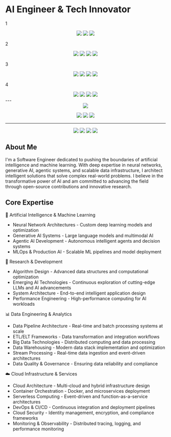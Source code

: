 # AI Engineer & Tech Innovator
1
<div align="center">
</div>
<div align="center">
<a href="https://github.com/isravanram/ai-projects-lab"><img src="https://img.shields.io/badge/Focus-Artificial%20Intelligence-blue?style=flat-square&logo=brain&logoColor=white"/></a>
<a href="https://github.com/isravanram/open-gpt-core"><img src="https://img.shields.io/badge/Expertise-Machine%20Learning-green?style=flat-square&logo=tensorflow&logoColor=white"/></a>
<a href="https://github.com/isravanram/gen-ai-apps"><img src="https://img.shields.io/badge/Innovation-Generative%20AI-purple?style=flat-square&logo=openai&logoColor=white"/></a>
</div>

2
<div align="center">
<a href="https://github.com/isravanram?tab=repositories&q=machine-learning&type=&language=&sort="><img src="https://img.shields.io/badge/Machine%20Learning-FF6F00?style=flat-square&logo=tensorflow&logoColor=white"/></a>
<a href="https://github.com/isravanram?tab=repositories&q=generative-ai&type=&language=&sort="><img src="https://img.shields.io/badge/Generative%20AI-412991?style=flat-square&logo=openai&logoColor=white"/></a>
<a href="https://github.com/isravanram?tab=repositories&q=agentic&type=&language=&sort="><img src="https://img.shields.io/badge/Agentic%20AI-6366F1?style=flat-square&logo=robot&logoColor=white"/></a>
<a href="https://github.com/isravanram?tab=repositories&q=data-engineering&type=&language=&sort="><img src="https://img.shields.io/badge/Data%20Engineering-DC2626?style=flat-square&logo=databricks&logoColor=white"/></a>
</div>

3
<div align="center">
<a href="https://scikit-learn.org/"><img src="https://img.shields.io/badge/Machine%20Learning-FF6F00?style=flat-square&logo=scikit-learn&logoColor=white"/></a>
<a href="https://github.com/isravanram/gen-ai-apps"><img src="https://img.shields.io/badge/Generative%20AI-412991?style=flat-square&logo=openai&logoColor=white"/></a>
<a href="https://github.com/isravanram?tab=repositories&q=agentic&type=&language=&sort="><img src="https://img.shields.io/badge/Agentic%20AI-6366F1?style=flat-square&logo=robot&logoColor=white"/></a>
<a href="https://kafka.apache.org/"><img src="https://img.shields.io/badge/Data%20Engineering-DC2626?style=flat-square&logo=apachekafka&logoColor=white"/></a>
</div>

4
<div align="center">
<a href="https://scikit-learn.org/stable/"><img src="https://img.shields.io/badge/Machine%20Learning-FF6F00?style=flat-square&logo=scikit-learn&logoColor=white"/></a>
<a href="https://openai.com/"><img src="https://img.shields.io/badge/Generative%20AI-412991?style=flat-square&logo=openai&logoColor=white"/></a>
<a href="https://www.langchain.com/"><img src="https://img.shields.io/badge/Agentic%20AI-6366F1?style=flat-square&logo=chainlink&logoColor=white"/></a>
<a href="https://databricks.com/"><img src="https://img.shields.io/badge/Data%20Engineering-DC2626?style=flat-square&logo=databricks&logoColor=white"/></a>
</div>
---
<div align="center">
<a href="https://github.com/isravanram?tab=repositories&q=machine-learning&type=&language=&sort="><img src="https://img.shields.io/badge/Machine_Learning-blue?logo=pytorch
"></a>
  
<a href="https://github.com/isravanram?tab=repositories&q=generative-ai&type=&language=&sort="><img src="https://img.shields.io/badge/Generative%20AI-412991?style=flat-square&logo=openai&logoColor=white"/></a>
<a href="https://github.com/isravanram?tab=repositories&q=agentic&type=&language=&sort="><img src="https://img.shields.io/badge/Agentic%20AI-6366F1?style=flat-square&logo=robot&logoColor=white"/></a>
<a href="https://github.com/isravanram?tab=repositories&q=data-engineering&type=&language=&sort="><img src="https://img.shields.io/badge/Data%20Engineering-DC2626?style=flat-square&logo=databricks&logoColor=white"/></a>
</div>


---

<div align="center">
<a href="https://github.com/isravanram?tab=repositories&q=machine-learning&type=&language=&sort="><img src="https://img.shields.io/badge/Machine_Learning-blue?logo=pytorch"/></a>
<a href="https://github.com/isravanram?tab=repositories&q=data-engineering&type=&language=&sort="><img src="https://img.shields.io/badge/Data_Engineering-beige?logo=apachespark"/></a>
<a href="https://github.com/isravanram?tab=repositories&q=generative-ai&type=&language=&sort="><img src="https://img.shields.io/badge/Generative_AI-grey?logo=openai"/></a>
<a href="https://github.com/isravanram?tab=repositories&q=agentic&type=&language=&sort="><img src="https://img.shields.io/badge/Agentic_AI-brightgreen?logo=langgraph"/></a>
</div>

## About Me
I'm a Software Engineer dedicated to pushing the boundaries of artificial intelligence and machine learning. With deep expertise in neural networks, generative AI, agentic systems, and scalable data infrastructure, I architect intelligent solutions that solve complex real-world problems. I believe in the transformative power of AI and am committed to advancing the field through open-source contributions and innovative research.

## Core Expertise
🧠 Artificial Intelligence & Machine Learning

- Neural Network Architectures - Custom deep learning models and optimization
- Generative AI Systems - Large language models and multimodal AI
- Agentic AI Development - Autonomous intelligent agents and decision systems
- MLOps & Production AI - Scalable ML pipelines and model deployment

🔬 Research & Development

- Algorithm Design - Advanced data structures and computational optimization
- Emerging AI Technologies - Continuous exploration of cutting-edge LLMs and AI advancements
- System Architecture - End-to-end intelligent application design
- Performance Engineering - High-performance computing for AI workloads

📊 Data Engineering & Analytics

- Data Pipeline Architecture - Real-time and batch processing systems at scale
- ETL/ELT Frameworks - Data transformation and integration workflows
- Big Data Technologies - Distributed computing and data processing
- Data Warehousing - Modern data stack implementation and optimization
- Stream Processing - Real-time data ingestion and event-driven architectures
- Data Quality & Governance - Ensuring data reliability and compliance

☁️ Cloud Infrastructure & Services

- Cloud Architecture - Multi-cloud and hybrid infrastructure design
- Container Orchestration - Docker, and microservices deployment
- Serverless Computing - Event-driven and function-as-a-service architectures
- DevOps & CI/CD - Continuous integration and deployment pipelines
- Cloud Security - Identity management, encryption, and compliance frameworks
- Monitoring & Observability - Distributed tracing, logging, and performance monitoring


